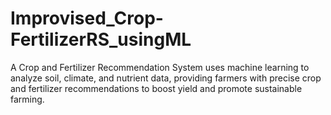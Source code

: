 # Improvised_Crop-FertilizerRS_usingML
A Crop and Fertilizer Recommendation System uses machine learning to analyze soil, climate, and nutrient data, providing farmers with precise crop and fertilizer recommendations to boost yield and promote sustainable farming.
